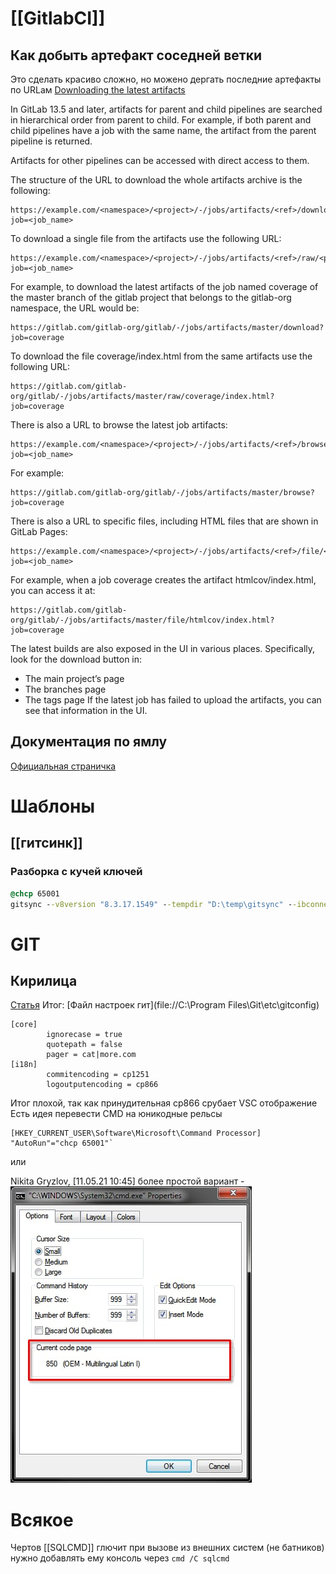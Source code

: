 # [[GitlabCI]]
## Как добыть артефакт соседней ветки
Это сделать красиво сложно, но можено дергать последние артефакты по URLам
[Downloading the latest artifacts](https://docs.gitlab.com/ee/ci/pipelines/job_artifacts.html#downloading-the-latest-artifacts)

In GitLab 13.5 and later, artifacts for parent and child pipelines are searched in hierarchical order from parent to child. For example, if both parent and child pipelines have a job with the same name, the artifact from the parent pipeline is returned.

Artifacts for other pipelines can be accessed with direct access to them.

The structure of the URL to download the whole artifacts archive is the following:
```
https://example.com/<namespace>/<project>/-/jobs/artifacts/<ref>/download?job=<job_name>
```
To download a single file from the artifacts use the following URL:

```
https://example.com/<namespace>/<project>/-/jobs/artifacts/<ref>/raw/<path_to_file>?job=<job_name>
```
For example, to download the latest artifacts of the job named coverage of the master branch of the gitlab project that belongs to the gitlab-org namespace, the URL would be:

```
https://gitlab.com/gitlab-org/gitlab/-/jobs/artifacts/master/download?job=coverage
```
To download the file coverage/index.html from the same artifacts use the following URL:

```
https://gitlab.com/gitlab-org/gitlab/-/jobs/artifacts/master/raw/coverage/index.html?job=coverage
```
There is also a URL to browse the latest job artifacts:

```
https://example.com/<namespace>/<project>/-/jobs/artifacts/<ref>/browse?job=<job_name>
```
For example:
```
https://gitlab.com/gitlab-org/gitlab/-/jobs/artifacts/master/browse?job=coverage
```
There is also a URL to specific files, including HTML files that are shown in GitLab Pages:
```
https://example.com/<namespace>/<project>/-/jobs/artifacts/<ref>/file/<path>?job=<job_name>
```
For example, when a job coverage creates the artifact htmlcov/index.html, you can access it at:
```
https://gitlab.com/gitlab-org/gitlab/-/jobs/artifacts/master/file/htmlcov/index.html?job=coverage
```
The latest builds are also exposed in the UI in various places. Specifically, look for the download button in:

-    The main project’s page
-    The branches page
-    The tags page 
If the latest job has failed to upload the artifacts, you can see that information in the UI. 

## Документация по ямлу
[Официальная страничка](https://docs.gitlab.com/ee/ci/yaml/)

# Шаблоны
## [[гитсинк]]
### Разборка с кучей ключей
``` cmd
@chcp 65001
gitsync --v8version "8.3.17.1549" --tempdir "D:\temp\gitsync" --ibconnection "/FD:\temp\gitsync\ib" sync --error-comment --storage-user gitsync --limit 1 --pull --push --push-tags -n 1 tcp://srv-devk-erp01/ERP_Master ./src >> D:\temp\gitsync\log.txt
```

# GIT
## Кирилица
[Статья](https://habr.com/ru/post/74839/)
Итог:
[Файл настроек гит](file://C:\Program Files\Git\etc\gitconfig)
```
[core]
        ignorecase = true
        quotepath = false 
        pager = cat|more.com
[i18n]
        commitencoding = cp1251
        logoutputencoding = cp866
```

Итог плохой, так как принудительная cp866 срубает VSC отображение
Есть идея перевести CMD на юникодные рельсы

```
[HKEY_CURRENT_USER\Software\Microsoft\Command Processor]
"AutoRun"="chcp 65001"`
```

или 

Nikita Gryzlov, [11.05.21 10:45]
более простой вариант -
![](%D0%9D%D0%B0%D1%81%D1%82%D1%80%D0%BE%D0%B9%D0%BA%D0%B0CMD%D0%BD%D0%B0%D0%AE%D0%BD%D0%B8%D0%BA%D0%BE%D0%B4.png)

# Всякое
Чертов [[SQLCMD]] глючит при вызове из внешних систем (не батников) нужно добавлять ему консоль через 
`cmd /C sqlcmd`
